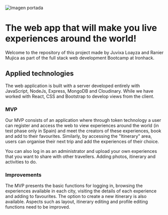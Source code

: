![Imagen portada](../final-project-client/src/assets/cabecera-wanderlust.png)

# The web app that will make you live experiences around the world!

Welcome to the repository of this project made by Juvixa Loayza and Ranier Mujica as part of the full stack web development Bootcamp at Ironhack.

## Applied technologies

The web application is built with a server developed entirely with JavaScript, NodeJs, Express, MongoDB and Cloudinary. While we have worked with React, CSS and Bootstrap to develop views from the client.

### MVP

Our MVP consists of an application where through token technology a user can register and access the web to view experiences around the world (in test phase only in Spain) and meet the creators of these experiences, book and add to their favourites. Similarly, by accessing the "Itinerary" area, users can organise their next trip and add the experiences of their choice.

You can also log in as an administrator and upload your own experiences that you want to share with other travellers. Adding photos, itinerary and activities to do. 


### Improvements

The MVP presents the basic functions for logging in, browsing the experiences available in each city, visiting the details of each experience and adding to favourites. The option to create a new itinerary is also available. Aspects such as layout, itinerary editing and profile editing functions need to be improved. 